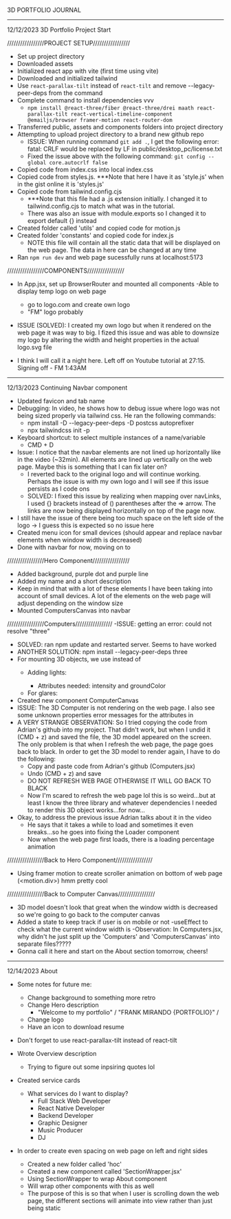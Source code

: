 3D PORTFOLIO JOURNAL

*******************************************************
12/12/2023 3D Portfolio Project Start

/////////////////PROJECT SETUP/////////////////
- Set up project directory
- Downloaded assets
- Initialized react app with vite (first time using vite)
- Downloaded and initialized tailwind
- Use `react-parallax-tilt` instead of `react-tilt` and remove --legacy-peer-deps from the command
- Complete command to install dependencies vvv
  - `npm install @react-three/fiber @react-three/drei maath react-parallax-tilt react-vertical-timeline-component @emailjs/browser framer-motion react-router-dom`
- Transferred public, assets and components folders into project directory
- Attempting to upload project directory to a brand new github repo
  - ISSUE: When running command `git add .`, I get the following error: fatal: CRLF would be replaced by LF in public/desktop_pc/license.txt
  - Fixed the issue above with the following command: `git config --global core.autocrlf false`
- Copied code from index.css into local index.css
- Copied code from styles.js. ***Note that here I have it as 'style.js' when in the gist online it is 'styles.js'
- Copied code from tailwind.config.cjs
  - ***Note that this file had a .js extension initially. I changed it to tailwind.config.cjs to match what was in the tutorial.
  - There was also an issue with module.exports so I changed it to export default {} instead
- Created folder called 'utils' and copied code for motion.js
- Created folder 'constants' and copied code for index.js
  - NOTE this file will contain all the static data that will be displayed on the web page. The data in here can be changed at any time
- Ran `npm run dev` and web page sucessfully runs at localhost:5173

/////////////////COMPONENTS/////////////////
- In App.jsx, set up BrowserRouter and mounted all components
-Able to display temp logo on web page
  - go to logo.com and create own logo
  - "FM" logo probably
- ISSUE (SOLVED): I created my own logo but when it rendered on the web page it was way to big. I fized this issue and was able to downsize my logo by altering the width and height properties in the actual logo.svg file

- I think I will call it a night here. Left off on Youtube tutorial at 27:15. Signing off - FM 1:43AM

***************************************************************
12/13/2023 Continuing Navbar component
- Updated favicon and tab name
- Debugging: In video, he shows how to debug issue where logo was not being sized properly via tailwind css. He ran the following commands:
  - npm install -D --legacy-peer-deps -D postcss autoprefixer
  - npx tailwindcss init -p
- Keyboard shortcut: to select multiple instances of a name/variable
  - CMD + D
- Issue: I notice that the navbar elements are not lined up horizontally like in the video (~32min). All elements are lined up vertically on the web page. Maybe this is something that I can fix later on?
  - I reverted back to the original logo and will continue working. Perhaps the issue is with my own logo and I will see if this issue persists as I code ons
  - SOLVED: I fixed this issue by realizing when mapping over navLinks, I used {} brackets instead of () parentheses after the => arrow. The links are now being displayed horizontally on top of the page now.
- I still have the issue of there being too much space on the left side of the logo -> I guess this is expected so no issue here
- Created menu icon for small devices (should appear and replace navbar elements when window width is decreased)
- Done with navbar for now, moving on to

/////////////////Hero Component/////////////////
- Added background, purple dot and purple line
- Added my name and a short description
- Keep in mind that with a lot of these elements I have been taking into account of small devices. A lot of the elements on the web page will adjust depending on the window size
- Mounted ComputersCanvas into navbar

/////////////////Computers/////////////////
-ISSUE: getting an error: could not resolve "three"
  - SOLVED: ran npm update and restarted server. Seems to have worked
  - ANOTHER SOLUTION: npm install --legacy-peer-deps three
- For mounting 3D objects, we use <mesh> instead of <div>
  - Adding lights: <hemisphereLight>
    - Attributes needed: intensity and groundColor
  - For glares: <pointLight>
- Created new component ComputerCanvas
- ISSUE: The 3D Computer is not rendering on the web page. I also see some unknown properties error messages for the attributes in <mesh>
- A VERY STRANGE OBSERVATION: So I tried copying the code from Adrian's github into my project. That didn't work, but when I undid it (CMD + z) and saved the file, the 3D model appeared on the screen. The only problem is that when I refresh the web page, the page goes back to black. In order to get the 3D model to render again, I have to do the following:
  - Copy and paste code from Adrian's github (Computers.jsx)
  - Undo (CMD + z) and save
  - DO NOT REFRESH WEB PAGE OTHERWISE IT WILL GO BACK TO BLACK
  - Now I'm scared to refresh the web page lol this is so weird...but at least I know the three library and whatever dependencies I needed to render this 3D object works...for now...
- Okay, to address the previous issue Adrian talks about it in the video
  - He says that it takes a while to load and sometimes it even breaks...so he goes into fixing the Loader component
  - Now when the web page first loads, there is a loading percentage animation

/////////////////Back to Hero Component/////////////////
- Using framer motion to create scroller animation on bottom of web page (<motion.div>) hmm pretty cool

/////////////////Back to Computer Canvas/////////////////
- 3D model doesn't look that great when the window width is decreased so we're going to go back to the computer canvas
- Added a state to keep track if user is on mobile or not
-useEffect to check what the current window width is
-Observation: In Computers.jsx, why didn't he just split up the 'Computers' and 'ComputersCanvas' into separate files?????
- Gonna call it here and start on the About section tomorrow, cheers!

***************************************************************
12/14/2023 About
- Some notes for future me:
  - Change background to something more retro
  - Change Hero description
    - "Welcome to my portfolio" / "FRANK MIRANDO {PORTFOLIO}" /
  - Change logo
  - Have an icon to download resume

- Don't forget to use react-parallax-tilt instead of react-tilt

- Wrote Overview description
  - Trying to figure out some inpsiring quotes lol
- Created service cards
  - What services do I want to display?
    - Full Stack Web Developer
    - React Native Developer
    - Backend Developer
    - Graphic Designer
    - Music Producer
    - DJ

- In order to create even spacing on web page on left and right sides
  - Created a new folder called 'hoc'
  - Created a new component called 'SectionWrapper.jsx'
  - Using SectionWrapper to wrap About component
  - Will wrap other components with this as well
  - The purpose of this is so that when I user is scrolling down the web page, the different sections will animate into view rather than just being static